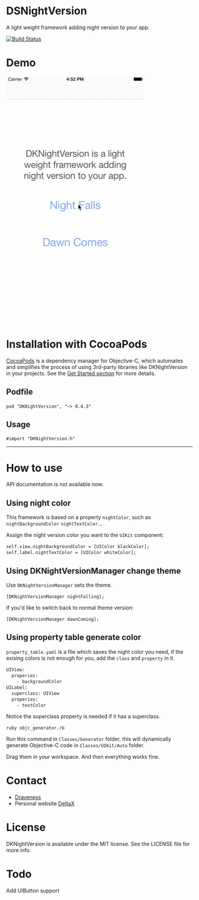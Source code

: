 # DSNightVersion
A light weight framework adding night version to your app.

[![Build Status](https://travis-ci.org/Draveness/DKNightVersion.png)](https://travis-ci.org/Draveness/DKNightVersion)

# Demo

![](./DKNightVersion.gif)

# Installation with CocoaPods

[CocoaPods](https://cocoapods.org/) is a dependency manager for Objective-C, which automates and simplifies the process of using 3rd-party libraries like DKNightVersion in your projects. See the [Get Started section](https://cocoapods.org/#get_started) for more details.

## Podfile

```
pod "DKNightVersion", "~> 0.4.3"
```

## Usage

```
#import "DKNightVersion.h"
```

----

# How to use

API documentation is not available now.

## Using night color

This framework is based on a property `nightColor`, such as `nightBackgroundColor` `nightTextColor`...

Assign the night version color you want to the `UIKit` component:

```
self.view.nightBackgroundColor = [UIColor blackColor];
self.label.nightTextColor = [UIColor whiteColor];
```

## Using DKNightVersionManager change theme

Use `DKNightVersionManager` sets the theme.

```
[DKNightVersionManager nightFalling];
```

If you'd like to switch back to normal theme version:

```
[DKNightVersionManager dawnComing];
```

## Using property table generate color

`property_table.yaml` is a file which saves the night color you need, if the exising colors is not enough for you, add the `class` and `property` in it.

```
UIView:
  properies:
    - backgroundColor
UILabel:
  superclass: UIView
  properies:
    - textColor
```

Notice the superclass property is needed if it has a superclass.

```
ruby objc_generator.rb
```

Run this command in `Classes/Generator` folder, this will dynamically generate Objective-C code in `Classes/UIKit/Auto` folder. 

Drag them in your workspace. And then everything works fine.

# Contact

- [Draveness](http://github.com/draveness)
- Personal website [DeltaX](http://deltax.me)

# License

DKNightVersion is available under the MIT license. See the LICENSE file for more info.

# Todo

Add UIButton support
